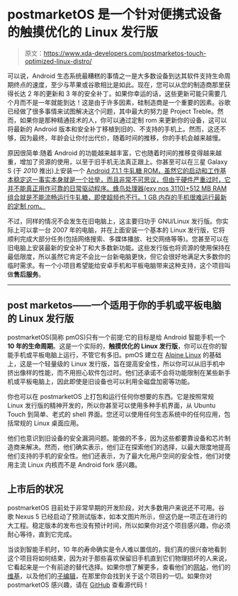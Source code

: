# postmarketOS 是一个针对便携式设备的触摸优化的 Linux 发行版

> 原文：<https://www.xda-developers.com/postmarketos-touch-optimized-linux-distro/>

可以说，Android 生态系统最糟糕的事情之一是大多数设备到达其软件支持生命周期终点的速度，至少与苹果或谷歌相比是如此。现在，您可以从您的制造商那里获得长达 2 年的更新和 3 年的安全补丁。如果你幸运的话，这些更新可能只需要几个月而不是一年就能到达！这是由于许多因素，硅制造商是一个重要的因素。谷歌已经做了很多事情来试图解决这个问题，其中最大的努力是 Project Treble。然而，如果你是那种精通技术的人，你可以通过定制 rom 来更新你的设备，这可以将最新的 Android 版本和安全补丁移植到旧的、不支持的手机上。然而，这还不够，因为最终，年龄会让你付出代价，随着时间的推移，你的手机会越来越慢。

原因很简单:随着 Android 的功能越来越丰富，它也随着时间的推移变得越来越重，增加了资源的使用，以至于旧手机无法真正跟上。你甚至可以在三星 Galaxy S (于 *2010* 推出)上安装一个 [Android 7.1.1 牛轧糖 ROM，虽然它的启动和工作基本稳定这一事实本身就是一个壮举，而且非常不可思议，但由于硬件严重过时，它并不能真正用作可靠的日常驱动程序。蜂鸟处理器(exy nos 3110)+512 MB RAM 组合就是不能流畅运行牛轧糖，即使超频也不行。1 GB 内存的手机很难运行最新的定制 rom。](https://www.xda-developers.com/xda-external-link/lineage-os-14-1-has-been-ported-to-the-ancient-samsung-galaxy-s-i9000/)

不过，同样的情况不会发生在旧电脑上，这主要归功于 GNU/Linux 发行版。你实际上可以拿一台 2007 年的电脑，并在上面安装一个基本的 Linux 发行版，它将顺利完成大部分任务(包括网络搜索、多媒体播放、社交网络等等)。您甚至可以在旧电脑上安装最新的安全补丁和大多数新功能。这些发行版也将资源的使用保持在最低限度，所以虽然它肯定不会比一台新电脑更快，但它会很好地满足大多数你的临时需求。有一个小项目希望能给安卓手机和平板电脑带来这种支持，这个项目叫做**售后服务**。

* * *

## post marketos——一个适用于你的手机或平板电脑的 Linux 发行版

postmarketOS(简称 pmOS)只有一个前提:它的目标是给 Android 智能手机一个 **10 年的生命周期**。这是一个实际的，**触摸优化的 Linux 发行版**，你可以在你的智能手机或平板电脑上运行，不管它有多旧。pmOS 建立在 [Alpine Linux](https://alpinelinux.org/) 的基础上，这是一个轻量级的 Linux 发行版，旨在提高安全性，所以你可以从旧手机中挤出像样的性能，而不用担心软件包过时。他们还承诺不会将功能限制在某些新手机或平板电脑上，因此即使是旧设备也可以利用全磁盘加密等功能。

你也可以在 postmarketOS 上打包和运行任何你想要的东西。它是按照常规 Linux 发行版的精神开发的，所以你甚至可以使用多种手机界面，从 Ubuntu Touch 到简单、老式的 shell 界面。您还可以使用任何生态系统中的任何应用，包括常规的 Linux 桌面应用。

他们也意识到旧设备的安全漏洞问题。能做的不多，因为这些都要靠设备和芯片制造商来解决。然而，他们确实表示，他们正在探索他们的选择，以最大限度地提高他们支持的手机的安全性。他们还表示，为了最大化用户空间的安全性，他们对使用主流 Linux 内核而不是 Android fork 感兴趣。

## 上市后的状况

postmarketOS 目前处于非常早期的开发阶段，对大多数用户来说还不可用。谷歌 Nexus 5 已经启动了预测试版本，如本文图片所示，但这仍是一项正在进行的大工程。稳定版本的发布也没有预计时间，所以如果你对这个项目感兴趣，你必须耐心等待，直到它完成。

当谈到智能手机时，10 年的寿命确实是令人难以置信的，我们真的很兴奋地看到这个项目将如何结束，因为对于那些喜欢保留旧手机直到它们物理损坏的人来说，它看起来是一个有前途的替代选择。如果你想了解更多，查看他们的[网站](https://postmarketos.org/)，他们的[维基](https://wiki.postmarketos.org/wiki/Main_Page)，以及他们的[子编辑](https://www.reddit.com/r/postmarketOS/)，在那里你会找到关于这个项目的一切。如果你对 postmarketOS 感兴趣，请在 [GitHub](https://github.com/postmarketOS) 查看源代码！